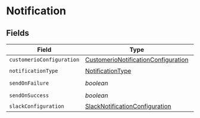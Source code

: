 # Notification


## Fields

| Field                                                                                             | Type                                                                                              | Required                                                                                          | Description                                                                                       |
| ------------------------------------------------------------------------------------------------- | ------------------------------------------------------------------------------------------------- | ------------------------------------------------------------------------------------------------- | ------------------------------------------------------------------------------------------------- |
| `customerioConfiguration`                                                                         | [CustomerioNotificationConfiguration](../../models/shared/customerionotificationconfiguration.md) | :heavy_minus_sign:                                                                                | N/A                                                                                               |
| `notificationType`                                                                                | [NotificationType](../../models/shared/notificationtype.md)                                       | :heavy_check_mark:                                                                                | N/A                                                                                               |
| `sendOnFailure`                                                                                   | *boolean*                                                                                         | :heavy_check_mark:                                                                                | N/A                                                                                               |
| `sendOnSuccess`                                                                                   | *boolean*                                                                                         | :heavy_check_mark:                                                                                | N/A                                                                                               |
| `slackConfiguration`                                                                              | [SlackNotificationConfiguration](../../models/shared/slacknotificationconfiguration.md)           | :heavy_minus_sign:                                                                                | N/A                                                                                               |